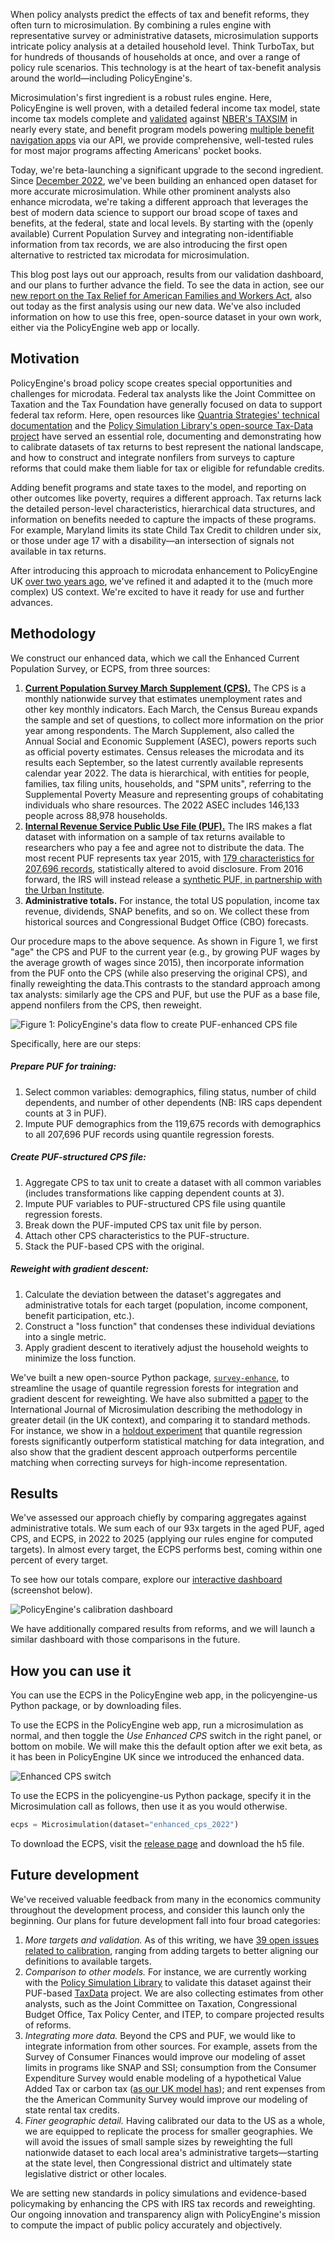 When policy analysts predict the effects of tax and benefit reforms, they often turn to microsimulation. By combining a rules engine with representative survey or administrative datasets, microsimulation supports intricate policy analysis at a detailed household level. Think TurboTax, but for hundreds of thousands of households at once, and over a range of policy rule scenarios. This technology is at the heart of tax-benefit analysis around the world—including PolicyEngine's.

Microsimulation's first ingredient is a robust rules engine. Here, PolicyEngine is well proven, with a detailed federal income tax model, state income tax models complete and [validated](https://github.com/PolicyEngine/policyengine-us/issues/993) against [NBER's TAXSIM](https://www.nber.org/research/data/taxsim) in nearly every state, and benefit program models powering [multiple benefit](https://myfriendben.org) [navigation apps](https://imaginela.org/social-benefit) via our API, we provide comprehensive, well-tested rules for most major programs affecting Americans' pocket books.

Today, we're beta-launching a significant upgrade to the second ingredient. Since [December 2022](enhancing-the-current-population-survey-for-policy-analysis), we've been building an enhanced open dataset for more accurate microsimulation. While other prominent analysts also enhance microdata, we're taking a different approach that leverages the best of modern data science to support our broad scope of taxes and benefits, at the federal, state and local levels. By starting with the (openly available) Current Population Survey and integrating non-identifiable information from tax records, we are also introducing the first open alternative to restricted tax microdata for microsimulation.

This blog post lays out our approach, results from our validation dashboard, and our plans to further advance the field. To see the data in action, see our [new report on the Tax Relief for American Families and Workers Act](trafwa-ctc), also out today as the first analysis using our new data. We've also included information on how to use this free, open-source dataset in your own work, either via the PolicyEngine web app or locally.

## Motivation

PolicyEngine's broad policy scope creates special opportunities and challenges for microdata. Federal tax analysts like the Joint Committee on Taxation and the Tax Foundation have generally focused on data to support federal tax reform. Here, open resources like [Quantria Strategies' technical documentation](https://quantria.com/assets/img/TechnicalDocumentationV4-2.pdf) and the [Policy Simulation Library's open-source Tax-Data project](https://pslmodels.github.io/taxdata/) have served an essential role, documenting and demonstrating how to calibrate datasets of tax returns to best represent the national landscape, and how to construct and integrate nonfilers from surveys to capture reforms that could make them liable for tax or eligible for refundable credits.

Adding benefit programs and state taxes to the model, and reporting on other outcomes like poverty, requires a different approach. Tax returns lack the detailed person-level characteristics, hierarchical data structures, and information on benefits needed to capture the impacts of these programs. For example, Maryland limits its state Child Tax Credit to children under six, or those under age 17 with a disability—an intersection of signals not available in tax returns.

After introducing this approach to microdata enhancement to PolicyEngine UK [over two years ago](../../uk/research/how-machine-learning-tools-make-policyengine-more-accurate), we've refined it and adapted it to the (much more complex) US context. We're excited to have it ready for use and further advances.

## Methodology

We construct our enhanced data, which we call the Enhanced Current Population Survey, or ECPS, from three sources:

1. [**Current Population Survey March Supplement (CPS).**](https://www.census.gov/data/datasets/time-series/demo/cps/cps-asec.html) The CPS is a monthly nationwide survey that estimates unemployment rates and other key monthly indicators. Each March, the Census Bureau expands the sample and set of questions, to collect more information on the prior year among respondents. The March Supplement, also called the Annual Social and Economic Supplement (ASEC), powers reports such as official poverty estimates. Census releases the microdata and its results each September, so the latest currently available represents calendar year 2022. The data is hierarchical, with entities for people, families, tax filing units, households, and "SPM units", referring to the Supplemental Poverty Measure and representing groups of cohabitating individuals who share resources. The 2022 ASEC includes 146,133 people across 88,978 households.
2. [**Internal Revenue Service Public Use File (PUF).**](https://www.irs.gov/statistics/soi-tax-stats-individual-public-use-microdata-files) The IRS makes a flat dataset with information on a sample of tax returns available to researchers who pay a fee and agree not to distribute the data. The most recent PUF represents tax year 2015, with [179 characteristics for 207,696 records](https://drive.google.com/file/d/17_SeKv9cmWJW-blALlSgl53yg3UUYzHE/view?usp=sharing), statistically altered to avoid disclosure. From 2016 forward, the IRS will instead release a [synthetic PUF, in partnership with the Urban Institute](https://www.urban.org/research/publication/synthetic-supplemental-public-use-file-low-income-information-return-data-methodology-utility-and-privacy-implications).
3. **Administrative totals.** For instance, the total US population, income tax revenue, dividends, SNAP benefits, and so on. We collect these from historical sources and Congressional Budget Office (CBO) forecasts.

Our procedure maps to the above sequence. As shown in Figure 1, we first "age" the CPS and PUF to the current year (e.g., by growing PUF wages by the average growth of wages since 2015), then incorporate information from the PUF onto the CPS (while also preserving the original CPS), and finally reweighting the data.This contrasts to the standard approach among tax analysts: similarly age the CPS and PUF, but use the PUF as a base file, append nonfilers from the CPS, then reweight.

![Figure 1: PolicyEngine's data flow to create PUF-enhanced CPS file](/images/posts/enhanced_cps_beta/data_hierarchy.png)

Specifically, here are our steps:

##### Prepare PUF for training:

1.  Select common variables: demographics, filing status, number of child dependents, and number of other dependents (NB: IRS caps dependent counts at 3 in PUF).
1.  Impute PUF demographics from the 119,675 records with demographics to all 207,696 PUF records using quantile regression forests.

##### Create PUF-structured CPS file:

1.  Aggregate CPS to tax unit to create a dataset with all common variables (includes transformations like capping dependent counts at 3).
1.  Impute PUF variables to PUF-structured CPS file using quantile regression forests.
1.  Break down the PUF-imputed CPS tax unit file by person.
1.  Attach other CPS characteristics to the PUF-structure.
1.  Stack the PUF-based CPS with the original.

##### Reweight with gradient descent:

1.  Calculate the deviation between the dataset's aggregates and administrative totals for each target (population, income component, benefit participation, etc.).
1.  Construct a "loss function" that condenses these individual deviations into a single metric.
1.  Apply gradient descent to iteratively adjust the household weights to minimize the loss function.

We've built a new open-source Python package, [`survey-enhance`](https://policyengine.github.io/survey-enhance/), to streamline the usage of quantile regression forests for integration and gradient descent for reweighting. We have also submitted a [paper](https://github.com/nikhilwoodruff/survey-enhance/blob/main/docs/paper/project_paper.pdf) to the International Journal of Microsimulation describing the methodology in greater detail (in the UK context), and comparing it to standard methods. For instance, we show in a [holdout experiment](https://colab.research.google.com/drive/1E8F7S1Uvfw_3PmpS226Sl1LWV5NBi0CE) that quantile regression forests significantly outperform statistical matching for data integration, and also show that the gradient descent approach outperforms percentile matching when correcting surveys for high-income representation.

## Results

We've assessed our approach chiefly by comparing aggregates against administrative totals. We sum each of our 93x targets in the aged PUF, aged CPS, and ECPS, in 2022 to 2025 (applying our rules engine for computed targets). In almost every target, the ECPS performs best, coming within one percent of every target.

To see how our totals compare, explore our [interactive dashboard](https://policyengine-us-calibration-validation.streamlit.app/) (screenshot below).

![PolicyEngine's calibration dashboard](/images/posts/enhanced_cps_beta/dashboard.png)

We have additionally compared results from reforms, and we will launch a similar dashboard with those comparisons in the future.

## How you can use it

You can use the ECPS in the PolicyEngine web app, in the policyengine-us Python package, or by downloading files.

To use the ECPS in the PolicyEngine web app, run a microsimulation as normal, and then toggle the _Use Enhanced CPS_ switch in the right panel, or bottom on mobile. We will make this the default option after we exit beta, as it has been in PolicyEngine UK since we introduced the enhanced data.

![Enhanced CPS switch](/images/posts/enhanced_cps_beta/app_screenshot.png)

To use the ECPS in the policyengine-us Python package, specify it in the Microsimulation call as follows, then use it as you would otherwise.

```python
ecps = Microsimulation(dataset="enhanced_cps_2022")
```

To download the ECPS, visit the [release page](https://github.com/PolicyEngine/policyengine-us/releases/tag/enhanced-cps-2022) and download the h5 file.

## Future development

We've received valuable feedback from many in the economics community throughout the development process, and consider this launch only the beginning. Our plans for future development fall into four broad categories:

1. _More targets and validation._ As of this writing, we have [39 open issues related to calibration](https://github.com/PolicyEngine/policyengine-us/issues?q=is%3Aissue+is%3Aopen+label%3Acalibration), ranging from adding targets to better aligning our definitions to available targets.
1. _Comparison to other models._ For instance, we are currently working with the [Policy Simulation Library](pslmodels.org) to validate this dataset against their PUF-based [TaxData](https://github.com/PSLmodels/taxdata) project. We are also collecting estimates from other analysts, such as the Joint Committee on Taxation, Congressional Budget Office, Tax Policy Center, and ITEP, to compare projected results of reforms.
1. _Integrating more data._ Beyond the CPS and PUF, we would like to integrate information from other sources. For example, assets from the Survey of Consumer Finances would improve our modeling of asset limits in programs like SNAP and SSI; consumption from the Consumer Expenditure Survey would enable modeling of a hypothetical Value Added Tax or carbon tax ([as our UK model has](../../uk/research/how-policyengine-estimates-the-effects-of-uk-carbon-taxes)); and rent expenses from the the American Community Survey would improve our modeling of state rental tax credits.
1. _Finer geographic detail._ Having calibrated our data to the US as a whole, we are equipped to replicate the process for smaller geographies. We will avoid the issues of small sample sizes by reweighting the full nationwide dataset to each local area's administrative targets—starting at the state level, then Congressional district and ultimately state legislative district or other locales.

We are setting new standards in policy simulations and evidence-based policymaking by enhancing the CPS with IRS tax records and reweighting. Our ongoing innovation and transparency align with PolicyEngine's mission to compute the impact of public policy accurately and objectively.
